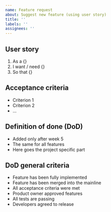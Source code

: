 ```yaml
---
name: Feature request
about: Suggest new feature (using user story)
title: ''
labels: ''
assignees: ''
---
```


## User story

1. As a {}
2. I want / need {}
3. So that {}

## Acceptance criteria

-   Criterion 1
-   Criterion 2
-   ...

## Definition of done (DoD)

-   Added only after week 5
-   The same for all features
-   Here goes the project specific part

## DoD general criteria

-   Feature has been fully implemented
-   Feature has been merged into the mainline
-   All acceptance criteria were met
-   Product owner approved features
-   All tests are passing
-   Developers agreed to release
